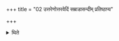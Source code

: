 +++
title = "02 उत्तरेणोत्तरवेदिं सम्राडासन्दीम् प्रतिष्ठाप्य"

+++

<details><summary>थिते</summary>

उत्तरेणोत्तरवेदिं सम्राडासन्दीं प्रतिष्ठाप्य सम्प्रेष्यति प्रस्तोतर्वाषौहरं साम गायेष्टाहोत्रीयं साम गायेति । इष्टाहोत्रीयस्य साम्नो निधनमुपयन्ति । न वार्षाहरस्य २
</details>
